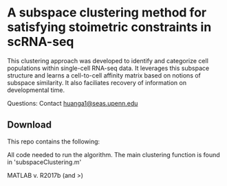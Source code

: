 # A subspace clustering method for satisfying stoimetric constraints in scRNA-seq # 

This clustering approach was developed to identify and categorize cell populations within single-cell RNA-seq data. It leverages this subspace structure and learns a cell-to-cell affinity matrix based on notions of subspace similarity. It also faciliates recovery of information on developmental time.


Questions: Contact huanga1@seas.upenn.edu


## Download ##
This repo contains the following:

All code needed to run the algorithm. The main clustering function is found in 'subspaceClustering.m'

MATLAB 
v. R2017b (and >)
